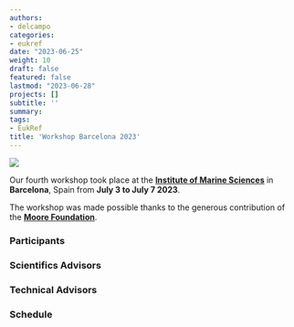```yaml
---
authors:
- delcampo
categories:
- eukref
date: "2023-06-25"
weight: 10
draft: false
featured: false
lastmod: "2023-06-28"
projects: []
subtitle: ''
summary:
tags:
- EukRef
title: 'Workshop Barcelona 2023'
---
```


![](../barcelona_picture.jpg)

Our fourth workshop took place at the **[Institute of Marine Sciences](http://www.icm.csic.es/en)** in **Barcelona**, Spain from **July 3 to July 7 2023**. 


The workshop was made possible thanks to the generous contribution of the **[Moore Foundation](https://www.moore.org/)**.

### Participants


### Scientifics Advisors


### Technical Advisors


### Schedule


